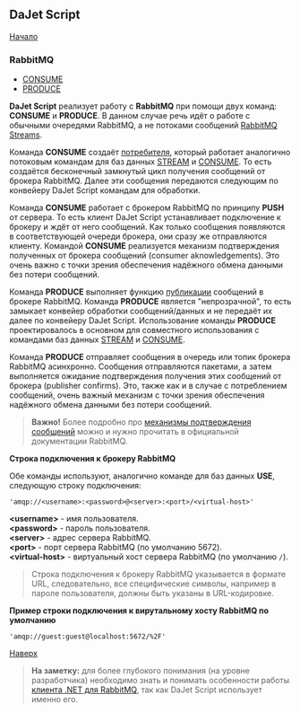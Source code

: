 ## DaJet Script

[Начало](https://github.com/zhichkin/dajet/tree/main/doc/dajet-script/README.md)

### RabbitMQ
- [CONSUME](https://github.com/zhichkin/dajet/tree/main/doc/dajet-script/rabbitmq/consume/README.md)
- [PRODUCE](https://github.com/zhichkin/dajet/tree/main/doc/dajet-script/rabbitmq/produce/README.md)

**DaJet Script** реализует работу с **RabbitMQ** при помощи двух команд: **CONSUME** и **PRODUCE**. В данном случае речь идёт о работе с обычными очередями RabbitMQ, а не потоками сообщений [RabbitMQ Streams](https://www.rabbitmq.com/docs/streams). 

Команда **CONSUME** создаёт [потребителя](https://www.rabbitmq.com/docs/consumers), который работает аналогично потоковым командам для баз данных [STREAM](https://github.com/zhichkin/dajet/blob/main/doc/dajet-script/databases/stream/README.md) и [CONSUME](https://github.com/zhichkin/dajet/blob/main/doc/dajet-script/databases/consume/README.md). То есть создаётся бесконечный замкнутый цикл получения сообщений от брокера RabbitMQ. Далее эти сообщения передаются следующим по конвейеру DaJet Script командам для обработки.

Команда **CONSUME** работает с брокером RabbitMQ по принципу **PUSH** от сервера. То есть клиент DaJet Script устанавливает подключение к брокеру и ждёт от него сообщений. Как только сообщения появляются в соответствующей очереди брокера, они сразу же отправляются клиенту. Командой **CONSUME** реализуется механизм подтверждения полученных от брокера сообщений (consumer aknowledgements). Это очень важно с точки зрения обеспечения надёжного обмена данными без потери сообщений.

Команда **PRODUCE** выполняет функцию [публикации](https://www.rabbitmq.com/docs/publishers) сообщений в брокере RabbitMQ. Команда **PRODUCE** является "непрозрачной", то есть замыкает конвейер обработки сообщений/данных и не передаёт их далее по конвейеру DaJet Script. Использование команды **PRODUCE** проектировалось в основном для совместного использования с командами баз данных [STREAM](https://github.com/zhichkin/dajet/blob/main/doc/dajet-script/databases/stream/README.md) и [CONSUME](https://github.com/zhichkin/dajet/blob/main/doc/dajet-script/databases/consume/README.md).

Команда **PRODUCE** отправляет сообщения в очередь или топик брокера RabbitMQ асинхронно. Сообщения отправляются пакетами, а затем выполняется ожидание подтверждения получения этих сообщений от брокера (publisher confirms). Это, также как и в случае с потреблением сообщений, очень важный механизм с точки зрения обеспечения надёжного обмена данными без потери сообщений.

> **Важно!** Более подробно про [механизмы подтверждения сообщений](https://www.rabbitmq.com/docs/confirms) можно и нужно прочитать в официальной документации RabbitMQ.

**Строка подключения к брокеру RabbitMQ**

Обе команды используют, аналогично команде для баз данных **USE**, следующую строку подключения:

```
'amqp://<username>:<password>@<server>:<port>/<virtual-host>'
```
**\<username\>** - имя пользователя.<br>
**\<password\>** - пароль пользователя.<br>
**\<server\>** - адрес сервера RabbitMQ.<br>
**\<port\>** - порт сервера RabbitMQ (по умолчанию 5672).<br>
**\<virtual-host\>** - виртуальный хост сервера RabbitMQ (по умолчанию ```/```).<br>

> Строка подключения к брокеру RabbitMQ указывается в формате URL, следовательно, все специфические символы, например в пароле пользователя, должны быть указаны в URL-кодировке.

**Пример строки подключения к вирутальному хосту RabbitMQ по умолчанию**
```
'amqp://guest:guest@localhost:5672/%2F'
```

[Наверх](#rabbitmq)

> **На заметку:** для более глубокого понимания (на уровне разработчика) необходимо знать и понимать особенности работы [клиента .NET для RabbitMQ](https://www.rabbitmq.com/client-libraries/dotnet-api-guide), так как DaJet Script использует именно его.

